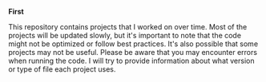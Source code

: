 **First**

This repository contains projects that I worked on over time. Most of the projects
will be updated slowly, but it's important to note that the code might not be optimized
or follow best practices. It's also possible that some projects may not be useful.
Please be aware that you may encounter errors when running the code. I will try to
provide information about what version or type of file each project uses.

